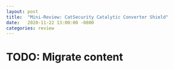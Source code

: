 ```yaml
---
layout: post
title:  "Mini-Review: CatSecurity Catalytic Converter Shield"
date:   2020-11-22 13:00:00 -0800
categories: review
---
```


# TODO: Migrate content
